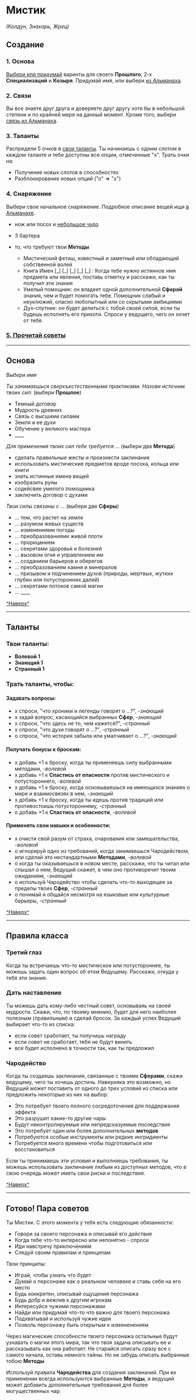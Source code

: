 # Мистик <a name="top"></a>

_(Колдун, Знахарь, Жрец)_

## Создание

### 1. Основа

[Выбери или придумай](#basics) варинты для своего **Прошлого**, 2-х **Специализаций** и **Козыря**. Придумай имя, или выбери [из Альманаха](./one-page.md#names).

### 2. Связи

Вы все знаете друг друга и доверяете друг другу хотя бы в небольшой степени и по крайней мере на данный момент. Кроме того, выбери [связь из Альманаха](./one-page.md#bonds).

### 3. Таланты

Распредели 5 очков в [свои таланты](#abilities). Ты начинаешь с одним слотом в каждом таланте и тебе доступны все опции, отмеченные "х". Трать очки на:

- Получение новых слотов в способностях
- Разблокирование новых опций ("о" => "х")

### 4. Снаряжение

Выбери свое начальное снаряжение. Подробное описание вещей ищи [в Альманахе](./one-page.md#items).

- нож _или_ посох и [небольшое чудо](./one-page.md#wonders)
- 3 бартера
- то, что требуют твои **Методы**

    - Мистический фетиш, известный и заметный _или_ обладающий собственной волей
    - Книга Имен [\_] [\_] [\_] [\_] [\_] : Когда тебе нужно истинное имя предмета или явления, поставь отметку и расскажи, как ты получил эти знания
    - Умелый помощник: он владеет одной дополнительной **Сферой** знания, чем и будет помогать тебе. Помощник слабый и неуклюжий, опасно любопытный или со скрытыми амбициями
    - Дух-спутник: он будет делиться с тобой своей силой, если ты будешь исполнять его прихоти. Спроси у ведущего, чего он хочет от тебя.

### [5. Прочитай советы](#advice)

---

## <a name="basics"></a>Основа

_Выбери имя_

_Ты занимаешься сверхъестественными практиками. Назови источник твоих сил:_ (выбери **Прошлое**)

- Темный договор
- Мудрость древних
- Связь с высшими силами
- Земля и ее духи
- Обучение у великого мастера
- \_\_\_\_

_Для применения твоих сил тебе требуется ..._ (выбери два **Метода**)

- сделать правильные жесты и произнести заклинание
- использовать мистические предметов вроде посоха, кольца или книги
- знать истинные имена вещей
- изобразить руны
- содейсвие умелого помощника
- заключить договор с духами

_Твои силы связаны с ..._ (выбери две **Сферы**)

- ... тем, что растет на земле
- ... разумом живых существ
- ... изменениями погоды
- ... преобразованиями живой плоти
- ... прорицанием
- ... секретами здоровья и болезней
- ... вызовом огня и управлением им
- ... созданием барьеров и оберегов
- ... преобразованием камня и минералов
- ... призывом и подчинением духов (природы, мертвых, жутких глубин или потусторонних далей)
- ... секретами потоков самой магии
- ... \_\_\_\_

[^Наверх^](#top)

---

## <a name="abilities"></a>Таланты

### Твои таланты:

- **Волевой 1**
- **Знающий 1**
- **Странный 1**

### Трать таланты, чтобы:

#### Задавать вопросы:

- х спроси, "что хроники и легенды говорят о ...?", -_знающий_
- х задай вопрос, касающийся выбранных **Сфер**, -_знающий_
- х спроси, "что здесь не то, чем кажется?", -_странный_
- х спроси, "что духи говорят о ...?", -_странный_
- о спроси, "что история забыла или умалчивает о ...?", -_знающий_

#### Получать бонусы к броскам:

- х добавь +1 к броску, когда ты применяешь силу выбранными методами, _-волевой_
- х добавь +1 к **Спастись от опасности** против мистического и потустороннего, _-волевой_
- х добавь +1 к броску, когда основываешься на имеющихся знаниях о мире и взаимосвязях в нем, -_знающий_
- х добавь +1 к броску, когда ты идешь против традиций или противостоишь потустороннему, -_странный_
- о добавь +1 к **Спастись от опасности**, _-волевой_

#### Применять свои навыки и особенности:

- х очисти свой разум от страха, очарования или замешательства, _-волевой_
- о игнорируй одно из требований, когда занимаешься Чародейством, или сделай это нестандартными **Методами**, _-волевой_
- о когда ты оказываешься в новом месте, расскажи, что ты читал или слышал о нем; Ведущий скажет, в чем оно противоречит твоим ожиданиям, -_знающий_
- о используй Чародейство чтобы сделать что-то выходящее за пределы твоих **Сфер**, -_странный_
- о понимай и общайся несмотря на языковые или культурные барьеры, -_странный_

[^Наверх^](#top)

---

## Правила класса

### Третий глаз

Когда ты встречаешь что-то мистическое или потустороннее, ты можешь задать один вопрос об этом Ведущему. Расскажи, откуда у тебя эти знания.

### Дать наставление

Ты можешь дать кому-либо честный совет, основываяь на своей мудрости. Скажи, что, по твоему мнению, будет для него наиболее полезным (правильным) и сделай бросок. За каждый успех Ведущий выбирает что-то из списка:

- если совет сработает, ты получишь награду
- если совет не сработает, тебя не будут винить
- все будет исполнено в точности так, как ты предложил

### Чародейство

Когда ты создаешь заклинания, связанные с твоими **Сферами**, скажи ведущему, чего ты хочешь достичь. Наверняка это возможно, но Ведущий может поставить от одного до трех условий из списка или предложить некоторые из них на выбор:

- Это потребует твоего полного сосредоточения для поддержания эффекта
- Это разрушит какие-то другие чары
- Будут неконтролируемые или непредсказуемые последствия
- Это потребует один или более дополнительных **методов**
- Потребуются особые инструменты или редкие ингридиенты
- Потребуется много времени чтобы подготовиться или восстановиться

Если ты принимаешь эти условия и выполняешь требования, ты можешь использовать заклинание любым из доступных методов, что в свою очередь может иметь свои риски и последствия.

[^Наверх^](#top)

---

## <a name="advice"></a>Готово! Пара советов

Ты Мистик. С этого момента у тебя есть следующие обязанности:

- Говори за своего персонажа и описывай его действия
- Когда тебе что-то интересно или непонятно - спроси
- Иди навстречу приключениям
- Следуй своим правилам и принципам

Твои принципы:

- Играй, чтобы узнать что будет
- Думай о персонаже как о реальном человеке и ставь себя на его место
- Будь конкретен, описывай ощущения персонажа
- Будь добр и вежлив к другим игрокам
- Интересуйся чужими персонажами
- Найди или придумай что-то что важно для твоего персонажа
- Подхватывай и используй чужие идеи
- Позволь персонажу быть открытым к измененениям

Через магические способности твоего персонажа остальные будут узнавать о магии этого мира, так что твоя задача описывать ее и рассказывать как она работает. Не старайся описать сразу все с самого начала, оставь немного тайны. Но не забудь описать выбранные тобою **Методы**

Используй правила **Чародейства** для создания заклинаний. При их применении всегда используются выбранные **Методы**, и ведущий может добавить дополнительные требования для более могущественных чар.
